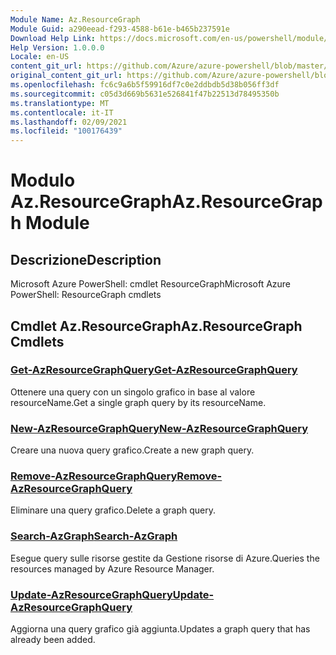 ```yaml
---
Module Name: Az.ResourceGraph
Module Guid: a290eead-f293-4588-b61e-b465b237591e
Download Help Link: https://docs.microsoft.com/en-us/powershell/module/az.resourcegraph
Help Version: 1.0.0.0
Locale: en-US
content_git_url: https://github.com/Azure/azure-powershell/blob/master/src/ResourceGraph/ResourceGraph/help/Az.ResourceGraph.md
original_content_git_url: https://github.com/Azure/azure-powershell/blob/master/src/ResourceGraph/ResourceGraph/help/Az.ResourceGraph.md
ms.openlocfilehash: fc6c9a6b5f59916df7c0e2ddbdb5d38b056ff3df
ms.sourcegitcommit: c05d3d669b5631e526841f47b22513d78495350b
ms.translationtype: MT
ms.contentlocale: it-IT
ms.lasthandoff: 02/09/2021
ms.locfileid: "100176439"
---
```

# <span data-ttu-id="ec298-101">Modulo Az.ResourceGraph</span><span class="sxs-lookup"><span data-stu-id="ec298-101">Az.ResourceGraph Module</span></span>
## <span data-ttu-id="ec298-102">Descrizione</span><span class="sxs-lookup"><span data-stu-id="ec298-102">Description</span></span>
<span data-ttu-id="ec298-103">Microsoft Azure PowerShell: cmdlet ResourceGraph</span><span class="sxs-lookup"><span data-stu-id="ec298-103">Microsoft Azure PowerShell: ResourceGraph cmdlets</span></span>

## <span data-ttu-id="ec298-104">Cmdlet Az.ResourceGraph</span><span class="sxs-lookup"><span data-stu-id="ec298-104">Az.ResourceGraph Cmdlets</span></span>
### [<span data-ttu-id="ec298-105">Get-AzResourceGraphQuery</span><span class="sxs-lookup"><span data-stu-id="ec298-105">Get-AzResourceGraphQuery</span></span>](Get-AzResourceGraphQuery.md)
<span data-ttu-id="ec298-106">Ottenere una query con un singolo grafico in base al valore resourceName.</span><span class="sxs-lookup"><span data-stu-id="ec298-106">Get a single graph query by its resourceName.</span></span>

### [<span data-ttu-id="ec298-107">New-AzResourceGraphQuery</span><span class="sxs-lookup"><span data-stu-id="ec298-107">New-AzResourceGraphQuery</span></span>](New-AzResourceGraphQuery.md)
<span data-ttu-id="ec298-108">Creare una nuova query grafico.</span><span class="sxs-lookup"><span data-stu-id="ec298-108">Create a new graph query.</span></span>

### [<span data-ttu-id="ec298-109">Remove-AzResourceGraphQuery</span><span class="sxs-lookup"><span data-stu-id="ec298-109">Remove-AzResourceGraphQuery</span></span>](Remove-AzResourceGraphQuery.md)
<span data-ttu-id="ec298-110">Eliminare una query grafico.</span><span class="sxs-lookup"><span data-stu-id="ec298-110">Delete a graph query.</span></span>

### [<span data-ttu-id="ec298-111">Search-AzGraph</span><span class="sxs-lookup"><span data-stu-id="ec298-111">Search-AzGraph</span></span>](Search-AzGraph.md)
<span data-ttu-id="ec298-112">Esegue query sulle risorse gestite da Gestione risorse di Azure.</span><span class="sxs-lookup"><span data-stu-id="ec298-112">Queries the resources managed by Azure Resource Manager.</span></span>

### [<span data-ttu-id="ec298-113">Update-AzResourceGraphQuery</span><span class="sxs-lookup"><span data-stu-id="ec298-113">Update-AzResourceGraphQuery</span></span>](Update-AzResourceGraphQuery.md)
<span data-ttu-id="ec298-114">Aggiorna una query grafico già aggiunta.</span><span class="sxs-lookup"><span data-stu-id="ec298-114">Updates a graph query that has already been added.</span></span>

